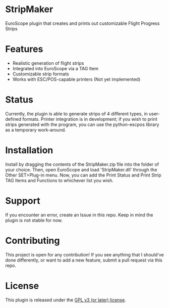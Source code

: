 # StripMaker
EuroScope plugin that creates and prints out customizable Flight Progress Strips

# Features
- Realistic generation of flight strips
- Integrated into EuroScope via a TAG Item
- Customizable strip formats
- Works with ESC/POS-capable printers (Not yet implemented)

# Status
Currently, the plugin is able to generate strips of 4 different types, in user-defined formats. Printer integration is in development; if you wish to print strips generated with the program, you can use the python-escpos library as a temporary work-around.

# Installation
Install by dragging the contents of the StripMaker.zip file into the folder of your choice. Then, open EuroScope and load 'StripMaker.dll' through the Other SET>Plug-in menu. Now, you can add the Print Status and Print Strip TAG Items and Functions to whichever list you wish.

# Support
If you encounter an error, create an Issue in this repo. Keep in mind the plugin is not stable for now.

# Contributing
This project is open for any contribution! If you see anything that I should've done differently, or want to add a new feature, submit a pull request via this repo.

# License
This plugin is released under the [GPL v3 (or later) license](https://www.gnu.org/licenses/gpl.html).
